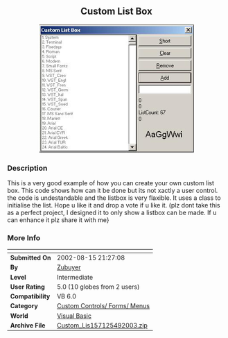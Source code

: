 ﻿<div align="center">

## Custom List Box

<img src="PIC200349128501832.JPG">
</div>

### Description

This is a very good example of how you can create your own custom list box. This code shows how can it be done but its not xactly a user control. the code is undestandable and the listbox is very flaxible. It uses a class to initialise the list. Hope u like it and drop a vote if u like it. (plz dont take this as a perfect project, I designed it to only show a listbox can be made. If u can enhance it plz share it with me}
 
### More Info
 


<span>             |<span>
---                |---
**Submitted On**   |2002-08-15 21:27:08
**By**             |[Zubuyer](https://github.com/Planet-Source-Code/PSCIndex/blob/master/ByAuthor/zubuyer.md)
**Level**          |Intermediate
**User Rating**    |5.0 (10 globes from 2 users)
**Compatibility**  |VB 6\.0
**Category**       |[Custom Controls/ Forms/  Menus](https://github.com/Planet-Source-Code/PSCIndex/blob/master/ByCategory/custom-controls-forms-menus__1-4.md)
**World**          |[Visual Basic](https://github.com/Planet-Source-Code/PSCIndex/blob/master/ByWorld/visual-basic.md)
**Archive File**   |[Custom\_Lis157125492003\.zip](https://github.com/Planet-Source-Code/zubuyer-custom-list-box__1-44623/archive/master.zip)








